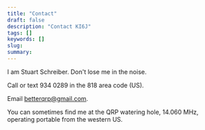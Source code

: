 ```yaml
---
title: "Contact"
draft: false
description: "Contact KI6J" 
tags: []
keywords: []
slug:
summary:
---
```

I am Stuart Schreiber. Don't lose me in the noise.

Call or text 934 0289 in the 818 area code (US).

Email betterqrp@gmail.com.

You can sometimes find me at the QRP watering hole, 14.060 MHz, operating portable from the western US. 